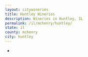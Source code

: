 ```yaml
---
layout: citywineries
title: Huntley Wineries
description: Wineries in Huntley, IL
permalink: /il/mchenry/huntley/
state: il
county: mchenry
city: huntley
---
```

-
